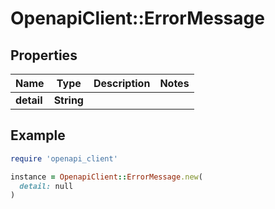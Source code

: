 # OpenapiClient::ErrorMessage

## Properties

| Name | Type | Description | Notes |
| ---- | ---- | ----------- | ----- |
| **detail** | **String** |  |  |

## Example

```ruby
require 'openapi_client'

instance = OpenapiClient::ErrorMessage.new(
  detail: null
)
```

